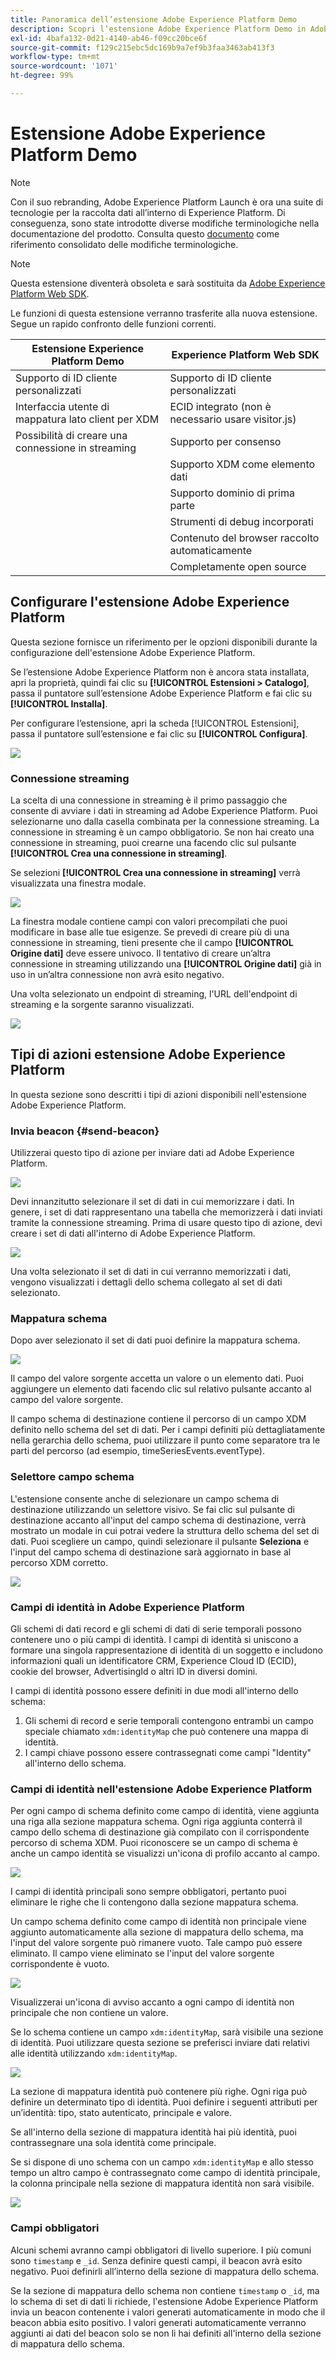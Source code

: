 ```yaml
---
title: Panoramica dell’estensione Adobe Experience Platform Demo
description: Scopri l’estensione Adobe Experience Platform Demo in Adobe Experience Platform.
exl-id: 4bafa132-0d21-4140-ab46-f09cc20bce6f
source-git-commit: f129c215ebc5dc169b9a7ef9b3faa3463ab413f3
workflow-type: tm+mt
source-wordcount: '1071'
ht-degree: 99%

---
```


# Estensione Adobe Experience Platform Demo

>[!NOTE]
>
>Con il suo rebranding, Adobe Experience Platform Launch è ora una suite di tecnologie per la raccolta dati all’interno di Experience Platform. Di conseguenza, sono state introdotte diverse modifiche terminologiche nella documentazione del prodotto. Consulta questo [documento](../../../term-updates.md) come riferimento consolidato delle modifiche terminologiche.

>[!NOTE]
>
>Questa estensione diventerà obsoleta e sarà sostituita da [Adobe Experience Platform Web SDK](../web-sdk/overview.md).

Le funzioni di questa estensione verranno trasferite alla nuova estensione. Segue un rapido confronto delle funzioni correnti.

| Estensione Experience Platform Demo | Experience Platform Web SDK |
| ------------------ | ----------- |
| Supporto di ID cliente personalizzati | Supporto di ID cliente personalizzati |
| Interfaccia utente di mappatura lato client per XDM | ECID integrato (non è necessario usare visitor.js) |
| Possibilità di creare una connessione in streaming | Supporto per consenso |
| | Supporto XDM come elemento dati |
| | Supporto dominio di prima parte |
| | Strumenti di debug incorporati |
| | Contenuto del browser raccolto automaticamente |
| | Completamente open source |


## Configurare l&#39;estensione Adobe Experience Platform

Questa sezione fornisce un riferimento per le opzioni disponibili durante la configurazione dell&#39;estensione Adobe Experience Platform.

Se l’estensione Adobe Experience Platform non è ancora stata installata, apri la proprietà, quindi fai clic su **[!UICONTROL Estensioni > Catalogo]**, passa il puntatore sull’estensione Adobe Experience Platform e fai clic su **[!UICONTROL Installa]**.

Per configurare l’estensione, apri la scheda [!UICONTROL Estensioni], passa il puntatore sull’estensione e fai clic su **[!UICONTROL Configura]**.

![](../../../images/adobe-experience-platform-extension-configuration.png)

### Connessione streaming

La scelta di una connessione in streaming è il primo passaggio che consente di avviare i dati in streaming ad Adobe Experience Platform. Puoi selezionarne uno dalla casella combinata per la connessione streaming. La connessione in streaming è un campo obbligatorio. Se non hai creato una connessione in streaming, puoi crearne una facendo clic sul pulsante **[!UICONTROL Crea una connessione in streaming]**.

Se selezioni **[!UICONTROL Crea una connessione in streaming]** verrà visualizzata una finestra modale.

![](../../../images/adobe-experienc-platform-create-streaming-connection.png)

La finestra modale contiene campi con valori precompilati che puoi modificare in base alle tue esigenze. Se prevedi di creare più di una connessione in streaming, tieni presente che il campo **[!UICONTROL Origine dati]** deve essere univoco. Il tentativo di creare un’altra connessione in streaming utilizzando una **[!UICONTROL Origine dati]** già in uso in un’altra connessione non avrà esito negativo.

Una volta selezionato un endpoint di streaming, l&#39;URL dell&#39;endpoint di streaming e la sorgente saranno visualizzati.

![](../../../images/adobe-experience-platform-streaming-endpoint-selected.png)

## Tipi di azioni estensione Adobe Experience Platform

In questa sezione sono descritti i tipi di azioni disponibili nell&#39;estensione Adobe Experience Platform.

### Invia beacon {#send-beacon}

Utilizzerai questo tipo di azione per inviare dati ad Adobe Experience Platform.

![](../../../images/adobe-experience-platform-send-beacon-dataset.png)

Devi innanzitutto selezionare il set di dati in cui memorizzare i dati. In genere, i set di dati rappresentano una tabella che memorizzerà i dati inviati tramite la connessione streaming. Prima di usare questo tipo di azione, devi creare i set di dati all&#39;interno di Adobe Experience Platform.

![](../../../images/adobe-experience-platform-send-beacon-dataset-selected1.png)

Una volta selezionato il set di dati in cui verranno memorizzati i dati, vengono visualizzati i dettagli dello schema collegato al set di dati selezionato.

### Mappatura schema

Dopo aver selezionato il set di dati puoi definire la mappatura schema.

![](../../../images/adobe-experience-platform-send-beacon-schema-mapping.png)

Il campo del valore sorgente accetta un valore o un elemento dati. Puoi aggiungere un elemento dati facendo clic sul relativo pulsante accanto al campo del valore sorgente.

Il campo schema di destinazione contiene il percorso di un campo XDM definito nello schema del set di dati. Per i campi definiti più dettagliatamente nella gerarchia dello schema, puoi utilizzare il punto come separatore tra le parti del percorso (ad esempio, timeSeriesEvents.eventType).

### Selettore campo schema

L&#39;estensione consente anche di selezionare un campo schema di destinazione utilizzando un selettore visivo. Se fai clic sul pulsante di destinazione accanto all&#39;input del campo schema di destinazione, verrà mostrato un modale in cui potrai vedere la struttura dello schema del set di dati. Puoi scegliere un campo, quindi selezionare il pulsante **Seleziona** e l&#39;input del campo schema di destinazione sarà aggiornato in base al percorso XDM corretto.

![](../../../images/adobe-experience-platform-send-beacon-schema-field-selector.png)

### Campi di identità in Adobe Experience Platform

Gli schemi di dati record e gli schemi di dati di serie temporali possono contenere uno o più campi di identità. I campi di identità si uniscono a formare una singola rappresentazione di identità di un soggetto e includono informazioni quali un identificatore CRM, Experience Cloud ID (ECID), cookie del browser, AdvertisingId o altri ID in diversi domini.

I campi di identità possono essere definiti in due modi all&#39;interno dello schema:

1. Gli schemi di record e serie temporali contengono entrambi un campo speciale chiamato `xdm:identityMap` che può contenere una mappa di identità.
1. I campi chiave possono essere contrassegnati come campi &quot;Identity&quot; all&#39;interno dello schema.

### Campi di identità nell&#39;estensione Adobe Experience Platform

Per ogni campo di schema definito come campo di identità, viene aggiunta una riga alla sezione mappatura schema. Ogni riga aggiunta conterrà il campo dello schema di destinazione già compilato con il corrispondente percorso di schema XDM. Puoi riconoscere se un campo di schema è anche un campo identità se visualizzi un&#39;icona di profilo accanto al campo.

![](../../../images/adobe-experience-platform-send-beacon-identity-field.png)

I campi di identità principali sono sempre obbligatori, pertanto puoi eliminare le righe che li contengono dalla sezione mappatura schema.

Un campo schema definito come campo di identità non principale viene aggiunto automaticamente alla sezione di mappatura dello schema, ma l&#39;input del valore sorgente può rimanere vuoto. Tale campo può essere eliminato. Il campo viene eliminato se l&#39;input del valore sorgente corrispondente è vuoto.

![](../../../images/adobe-experience-platform-send-beacon-identity-field-warning.png)

Visualizzerai un&#39;icona di avviso accanto a ogni campo di identità non principale che non contiene un valore.

Se lo schema contiene un campo `xdm:identityMap`, sarà visibile una sezione di identità. Puoi utilizzare questa sezione se preferisci inviare dati relativi alle identità utilizzando `xdm:identityMap`.

![](../../../images/adobe-experience-platform-send-beacon-identity-section.png)

La sezione di mappatura identità può contenere più righe. Ogni riga può definire un determinato tipo di identità. Puoi definire i seguenti attributi per un’identità: tipo, stato autenticato, principale e valore.

Se all&#39;interno della sezione di mappatura identità hai più identità, puoi contrassegnare una sola identità come principale.

Se si dispone di uno schema con un campo `xdm:identityMap` e allo stesso tempo un altro campo è contrassegnato come campo di identità principale, la colonna principale nella sezione di mappatura identità non sarà visibile.

![](../../../images/adobe-experience-platform-send-beacon-identity-section-not-primary.png)

### Campi obbligatori

Alcuni schemi avranno campi obbligatori di livello superiore. I più comuni sono `timestamp` e `_id`. Senza definire questi campi, il beacon avrà esito negativo. Puoi definirli all’interno della sezione di mappatura dello schema.

Se la sezione di mappatura dello schema non contiene `timestamp` o `_id`, ma lo schema di set di dati li richiede, l&#39;estensione Adobe Experience Platform invia un beacon contenente i valori generati automaticamente in modo che il beacon abbia esito positivo. I valori generati automaticamente verranno aggiunti ai dati del beacon solo se non li hai definiti all&#39;interno della sezione di mappatura dello schema.
